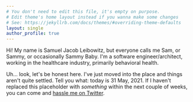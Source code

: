 ```yaml
---
# You don't need to edit this file, it's empty on purpose.
# Edit theme's home layout instead if you wanna make some changes
# See: https://jekyllrb.com/docs/themes/#overriding-theme-defaults
layout: single
author_profile: true
---
```


  Hi! My name is Samuel Jacob Leibowitz, but everyone calls me Sam, or Sammy, or occasionally Sammy Baby.
  I'm a software engineer/architect, working in the healthcare industry, primarily behavioral health.

  Uh... look, let's be honest here. I've just moved into the place and things aren't quite settled. Tell you what: today is 31 May, 2021. If I haven't replaced this placeholder with _something_ within the next couple of weeks, you can come and [hassle me on Twitter](https://twitter.com/LeibowitzSam).
